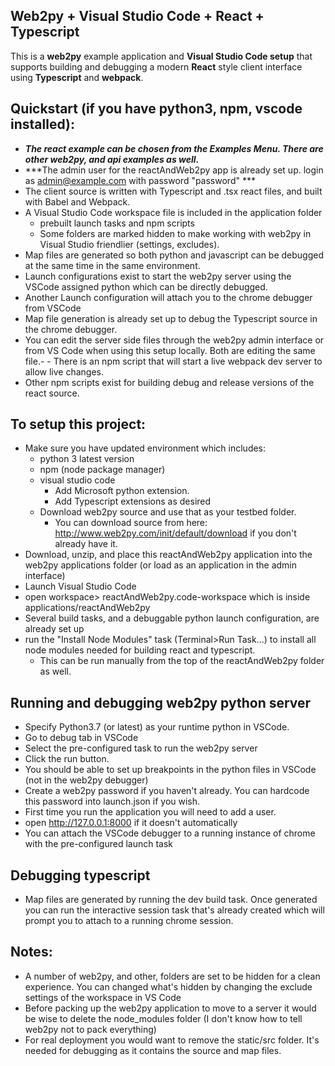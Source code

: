 
## Web2py + Visual Studio Code + React + Typescript

This is a **web2py** example application and **Visual Studio Code setup** that supports building and debugging a modern **React** style client interface using **Typescript** and **webpack**.  

## Quickstart (if you have python3, npm, vscode installed):


- ***The react example can be chosen from the Examples Menu. There are other web2py, and api examples as well.***
- ***The admin user for the reactAndWeb2py app is already set up.  login as admin@example.com with password "password" ***
- The client source is written with Typescript and .tsx react files, and built with Babel and Webpack. 
- A Visual Studio Code workspace file is included in the application folder
    - prebuilt launch tasks and npm scripts
    - Some folders are marked hidden to make working with web2py in Visual Studio friendlier (settings, excludes).  
- Map files are generated so both python and javascript can be debugged at the same time in the same environment.
- Launch configurations exist to start the web2py server using the VSCode assigned python which can be directly debugged.
- Another Launch configuration will attach you to the chrome debugger from VSCode
- Map file generation is already set up to debug the Typescript source in the chrome debugger. 
- You can edit the server side files through the web2py admin interface or from VS Code  when using this setup locally. Both are editing the same file.- - There is an npm script that will start a live webpack dev server to allow live changes.
- Other npm scripts exist for building debug and release versions of the react source.

## To setup this project:
- Make sure you have updated environment which includes:
    - python 3 latest version
    - npm (node package manager)
    - visual studio code 
        - Add Microsoft python extension. 
        - Add Typescript extensions as desired
    - Download web2py source and use that as your testbed folder.
        - You can download source from here: http://www.web2py.com/init/default/download if you don't already have it.
- Download, unzip, and place this reactAndWeb2py application into the web2py applications folder (or load as an application in the admin interface)
- Launch Visual Studio Code
- open workspace> reactAndWeb2py.code-workspace which is inside applications/reactAndWeb2py
- Several build tasks, and a debuggable python launch configuration, are already set up
- run the "Install Node Modules"  task (Terminal>Run Task...) to install all node modules needed for building react and typescript.
    - This can be run manually from the top of the reactAndWeb2py folder as well.

## Running and debugging web2py python server
- Specify Python3.7 (or latest) as your runtime python in VSCode.
- Go to debug tab in VSCode
- Select the pre-configured task to run the web2py server 
- Click the run button.  
- You should be able to set up breakpoints in the python files in VSCode (not in the web2py debugger)
- Create a web2py password if you haven't already. You can hardcode this password into launch.json if you wish.
- First time you run the application you will need to add a user.
- open http://127.0.0.1:8000 if it doesn't automatically
- You can attach the VSCode debugger to a running instance of chrome  with the pre-configured launch task 

## Debugging typescript
- Map files are generated by running the dev build task.  Once generated you can run the interactive session task that's already created which will prompt you to attach to a running chrome session.

## Notes:
- A number of web2py, and other, folders are set to be hidden for a clean experience.  You can changed what's hidden by
changing the exclude settings of the workspace in VS Code
- Before packing up the web2py application to move to a server it would be wise to delete the node_modules folder (I don't know how to tell web2py not to pack everything)
- For real deployment you would want to remove the static/src folder.  It's needed for debugging as it contains the source and map files.